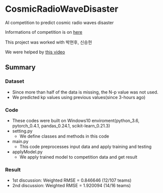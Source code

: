 # CosmicRadioWaveDisaster
AI competition to predict cosmic radio waves disaster

Informations of competition is on [here](https://sapiensteam.com/make/contestDetail.do?contestId=23)

This project was worked with 박현후, 신승헌

We were helped by [this video](https://www.youtube.com/watch?v=javWSq-5xzw)

## Summary

### Dataset
* Since more than half of the data is missing, the N-p value was not used.
* We predicted kp values using previous values(since 3-hours ago)

### Code
* These codes were built on Windows10 enviroment(python_3.6, pytorch_0.4.1, pandas_0.24.1, scikit-learn_0.21.3)
* setting.py
    * We define classes and methods in this code
* main.py
    * This code preprocesses input data and apply training and testing
* applyModel.py
    * We apply trained model to competition data and get result
    
### Result
* 1st discussion: Weighted RMSE = 0.846646 (12/107 teams)
* 2nd discussion: Weighted RMSE = 1.920094 (14/16 teams)

